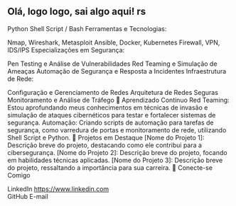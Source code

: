 ## Olá, logo logo, sai algo aqui! rs
<!--
👋 Olá, eu sou o Roberson!
Sou um Profissional de Tecnologia da Informação com uma forte paixão por Cibersegurança e Desenvolvimento de Softwares. Minha jornada me levou a focar no mundo da Segurança da Informação, onde estou constantemente explorando novas técnicas e ferramentas para proteger e fortalecer infraestruturas de rede. Atualmente, estou aprimorando minhas habilidades no Red Teaming e criando soluções automatizadas para desafios complexos de segurança.

<!--
**robersonrodrigo/robersonrodrigo** is a ✨ _special_ ✨ repository because its `README.md` (this file) appears on your GitHub profile.
🚀 Objetivo Profissional
Minha missão é me tornar um especialista em Segurança da Informação, com ênfase em Red Teaming e Automação de Segurança. Estou sempre em busca de novos desafios e oportunidades para aplicar meu conhecimento e contribuir para o fortalecimento das defesas cibernéticas.

Here are some ideas to get you started:
🛠️ Habilidades Técnicas
Linguagens de Programação:

- 🔭 I’m currently working on ...
- 🌱 I’m currently learning ...
- 👯 I’m looking to collaborate on ...
- 🤔 I’m looking for help with ...
- 💬 Ask me about ...
- 📫 How to reach me: ...
- 😄 Pronouns: ...
- ⚡ Fun fact: ...
-->
Python
Shell Script / Bash
Ferramentas e Tecnologias:

Nmap, Wireshark, Metasploit
Ansible, Docker, Kubernetes
Firewall, VPN, IDS/IPS
Especializações em Segurança:

Pen Testing e Análise de Vulnerabilidades
Red Teaming e Simulação de Ameaças
Automação de Segurança e Resposta a Incidentes
Infraestrutura de Rede:

Configuração e Gerenciamento de Redes
Arquitetura de Redes Seguras
Monitoramento e Análise de Tráfego
🌱 Aprendizado Contínuo
Red Teaming: Estou aprofundando meus conhecimentos em técnicas de invasão e simulação de ataques cibernéticos para testar e fortalecer sistemas de segurança.
Automação: Criando scripts de automação para tarefas de segurança, como varredura de portas e monitoramento de rede, utilizando Shell Script e Python.
🌟 Projetos em Destaque
[Nome do Projeto 1]: Descrição breve do projeto, destacando como ele contribui para a cibersegurança.
[Nome do Projeto 2]: Descrição breve do projeto, focando em habilidades técnicas aplicadas.
[Nome do Projeto 3]: Descrição breve do projeto, ressaltando a importância para sua carreira.
🔗 Conecte-se Comigo

LinkedIn https://www.linkedin.com  
GitHub
E-mail
